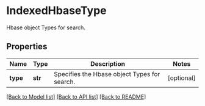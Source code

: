 # IndexedHbaseType

Hbase object Types for search.

## Properties
Name | Type | Description | Notes
------------ | ------------- | ------------- | -------------
**type** | **str** | Specifies the Hbase object Types for search. | [optional] 

[[Back to Model list]](../README.md#documentation-for-models) [[Back to API list]](../README.md#documentation-for-api-endpoints) [[Back to README]](../README.md)


